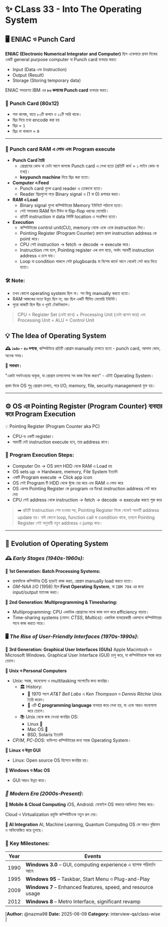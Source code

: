 # ✨ CLass 33 - Into The Operating System

## 🖥️ ENIAC ও Punch Card

**ENIAC (Electronic Numerical Integrator and Computer)** ছিল একেবারে প্রথম দিকের একটি general purpose computer যা Punch card ব্যবহার করত:

- Input (Data এবং Instruction)
- Output (Result)
- Storage (Storing temporary data)

ENIAC সাধারণত IBM এর **৮০ কলামের Punch card** ব্যবহার করত।

### 🧠 Punch Card (80x12)

- শক্ত কাগজ, যাতে ৮০টি কলাম ও ১২টি সারি থাকে।
- ছিদ্র দিয়ে তথ্য encode করা হয়
- ছিদ্র = `1`
- ছিদ্র না থাকলে = `0`

---

### 🧾 Punch card RAM এ লোড এবং Program execute

- **Punch Card তৈরি**
  - প্রোগ্রামের কোড বা ডেটা আগে কাগজে Punch card এ লেখা হতো (প্রতিটি কার্ড = ১ লাইন কোড বা তথ্য)।
  - **keypunch machine** দিয়ে ছিদ্র করা হতো।
- **Computer এ Feed**
  - Punch card গুলো card reader এ ঢোকানো হতো।
  - Reader ছিদ্রগুলো পড়ে Binary signal এ (1 বা 0) রূপান্তর করত।
- **RAM এ Load**
  - Binary signal গুলো কম্পিউটারের Memory ইউনিটে পাঠানো হতো।
  - সেই সময়কার RAM ছিল টিউব বা flip-flop ধরনের মেমোরি।
  - প্রতিটি instruction বা data নির্দিষ্ট location এ সংরক্ষিত হতো।
- **Execution**
  - কম্পিউটারের control unit(CU), memory থেকে একে একে instruction নিত।
  - Pointing Register (Program Counter) প্রথমে প্রথম instruction address কে point করে।
  - CPU সেই instruction -> fetch -> decode -> execute করে।
  - Instruction শেষ হলে, Pointing register এক ধাপ বাড়ে, অর্থাৎ পরবর্তী instruction address এ চলে যায়।
  - Loop বা condition থাকলে সেটা plugboards বা বিশেষ কার্ডে আগে থেকেই সেট করে দিতে হতো।

### 🛠️ Note:

- তখন কোনো operating system ছিল না। সব কিছু manually করতে হতো।
- RAM আজকের মতো উন্নত ছিল না; বরং ছিল একটি সীমিত মেমোরি ইউনিট।
- পুরো কাজটি ছিল ধীর ও খুবই টেকনিক্যাল।

> CPU = Register Set (ডেটা রাখে) + Processing Unit (ডেটা প্রসেস করে) এবং Processing Unit = ALU + Control Unit

## 💡 The Idea of Operating System

**🕰️ ১৯৪০ - ৫০ দশকে**, কম্পিউটারে প্রতিটি প্রোগ্রাম manually চালাতে হতো - punch card, আলাদা কোড, অনেক সময়।

**🎯 সমাধান :**

"একটা সফটওয়্যার থাকুক, যা প্রোগ্রাম চালানোসহ সব কাজ নিজে করবে" - এটাই Operating System।

প্রথম দিকে OS শুধু প্রোগ্রাম চালাত, পরে I/O, memory, file, security management যুক্ত হয়।

---

## ⚙️ OS এর Pointing Register (Program Counter) ব্যবহার করে Program Execution

💡 Pointing Register (Program Counter aka PC)

- CPU-র একটি register।
- পরবর্তী যেই instruction execute হবে, তার address রাখে।

### 👣 Program Execution Steps:

- Computer On -> OS প্রথমে HDD থেকে RAM এ Load হয়
- OS sets up -> Hardware, memory, File System ইত্যাদি
- একটি Program execute -> Click app icon
- OS সেই Program টি HDD থেকে খুঁজে বের করে এবং RAM এ লোড করে
- OS এরপর Pointing Register কে program এর first instruction address সেট করে দেয়
- CPU সেই address থেকে instruction -> fetch -> decode -> execute করতে শুরু করে

> ➡️ প্রতিটি Instruction শেষ হওয়ার পর, Pointing Register নিজে থেকেই পরবর্তী address update হয়। যদি কোনো loop, function call বা condition থাকে, তাহলে Pointing Register সেই অনুযায়ী নতুন address এ jump করে।

---

## 🧬 Evolution of Operating System

### 🕰️ **_Early Stages (1940s-1960s):_**

**🔹 1st Generation: Batch Processing Systems:**

- প্রথমদিকে কম্পিউটার OS ছাড়াই কাজ করত, প্রোগ্রাম manually load করতে হতো।
- _GM-NAA I/O_ (1956) ছিল **First Operating System**, যা `IBM 704` এর জন্য input/output ম্যানেজ করত।

**🔹 2nd Generation: Multiprogramming & Timesharing:**

- Multiprogramming: CPU একাধিক প্রোগ্রামের মাঝে কাজ ভাগ করে efficiency বাড়ায়।
- Time-sharing systems (যেমন: _CTSS_, _Multics_): একাধিক ব্যবহারকারী একসাথে কম্পিউটারের সাথে কাজ করতে পারে।

### 🖥️ **_The Rise of User-Friendly Interfaces (1970s-1990s)_**:

**🔹 3rd Generation: Graphical User Interfaces (GUIs)**
Apple Macintosh ও Microsoft Windows. Graphical User Interface (GUI) চালু করে, যা কম্পিউটারকে সহজ করে তোলে।

**🔹 Unix ও Personal Computers**

- Unix: সহজ, বহনযোগ্য ও multitasking সাপোর্টের জন্য জনপ্রিয়।
  - 🏛️ History:
    - 📅 1970 সালে _AT&T Bell Labs_ এ _Ken Thompson_ ও _Dennis Ritchie_ Unix তৈরি করেন।
    - 🧪 এটি **C programming language** ব্যবহার করে লেখা হয়, যা একে আরও বহনযোগ্য করে তোলে।
  - 📚 Unix থেকে জন্ম নেওয়া জনপ্রিয় OS:
    - Linux 🐧
    - Mac OS 🍎
    - BSD, Solaris ইত্যাদি
- _CP/M_, _PC-DOS_: ব্যক্তিগত কম্পিউটারের জন্য সহজ Operating System।

**🔹 Linux ও উন্নত GUI**

- Linux: Open source OS হিসেবে জনপ্রিয় হয়।

**🔹 Windows ও Mac OS**

- GUI আরও উন্নত করে।

### **_📱 Modern Era (2000s-Present)_**:

**🔹 Mobile & Cloud Computing**
iOS, Android: মোবাইল OS বাজারে আধিপত্য বিস্তার করে।

Cloud ও Virtualization প্রযুক্তি কম্পিউটিংকে নতুন রূপ দেয়।

**🔹 AI Integration**
AI, Machine Learning, Quantum Computing OS কে আরও বুদ্ধিমান ও অভিযোজিত করে তুলছে।

### 📌 Key Milestones:

| Year | Events                                                            |
| ---- | ----------------------------------------------------------------- |
| 1990 | **Windows 3.0** – GUI, computing experience এ ব্যাপক পরিবর্তন আনে |
| 1995 | **Windows 95** – Taskbar, Start Menu ও Plug-and-Play              |
| 2009 | **Windows 7** – Enhanced features, speed, and resource usage      |
| 2012 | **Windows 8** – Metro Interface, significant revamp               |

[**Author:** @nazma98
**Date:** 2025-06-09
**Category:** interview-qa/class-wise
]
